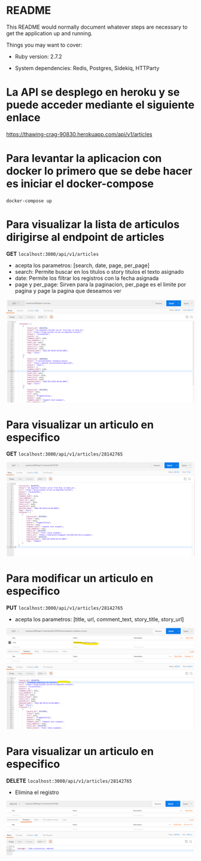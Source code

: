 # README

This README would normally document whatever steps are necessary to get the
application up and running.

Things you may want to cover:

* Ruby version: 2.7.2

* System dependencies: Redis, Postgres, Sidekiq, HTTParty

# La API se desplego en heroku y se puede acceder mediante el siguiente enlace
https://thawing-crag-90830.herokuapp.com/api/v1/articles

# Para levantar la aplicacion con docker lo primero que se debe hacer es iniciar el docker-compose

`docker-compose up`

# Para visualizar la lista de articulos dirigirse al endpoint de articles

**GET** `localhost:3000/api/v1/articles`
* acepta los parametros: [search, date, page, per_page]
* search: Permite buscar en los titulos o story titulos el texto asignado
* date: Permite los filtrar los registros con la fecha asignada
* page y per_page: Sirven para la paginacion, per_page es el limite por pagina y page la pagina que deseamos ver

![](screenshots/index.png)

# Para visualizar un articulo en especifico

**GET** `localhost:3000/api/v1/articles/28142765`

![](screenshots/show.png)

# Para modificar un articulo en especifico

**PUT** `localhost:3000/api/v1/articles/28142765`
* acepta los parametros: [title, url, comment_text, story_title, story_url]

![](screenshots/update.png)

# Para visualizar un articulo en especifico

**DELETE** `localhost:3000/api/v1/articles/28142765`
* Elimina el registro

![](screenshots/delete.png)

